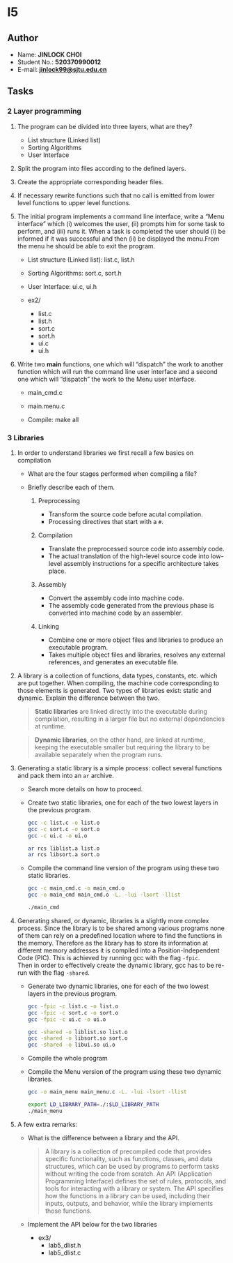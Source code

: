 # l5
## Author
- Name: **JINLOCK CHOI**
- Student No.: **520370990012**
- E-mail: **jinlock99@sjtu.edu.cn**

## Tasks
### 2 Layer programming
1. The program can be divided into three layers, what are they?

    - List structure (Linked list)
    - Sorting Algorithms
    - User Interface

2. Split the program into files according to the defined layers.
3. Create the appropriate corresponding header files.
4. If necessary rewrite functions such that no call is emitted from lower level functions to upper level functions.
5. The initial program implements a command line interface, write a “Menu interface” which (i) welcomes the user, (ii) prompts him for some task to perform, and (iii) runs it. When a task is completed the user should (i) be informed if it was successful and then (ii) be displayed the menu.From the menu he should be able to exit the program.

    - List structure (Linked list): list.c, list.h
    - Sorting Algorithms: sort.c, sort.h
    - User Interface: ui.c, ui.h

    - ex2/
        - list.c
        - list.h
        - sort.c
        - sort.h
        - ui.c
        - ui.h

6. Write two **main** functions, one which will “dispatch” the work to another function which will run the command line user interface and a second one which will “dispatch” the work to the Menu user interface.

    - main_cmd.c
    - main.menu.c

    - Compile: make all

### 3 Libraries
1. In order to understand libraries we first recall a few basics on compilation

    - What are the four stages performed when compiling a file?
    - Briefly describe each of them.

        1. Preprocessing

            - Transform the source code before acutal compilation.
            - Processing directives that start with a `#`.

        2. Compilation

            - Translate the preprocessed source code into assembly code.
            - The actual translation of the high-level source code into low-level assembly instructions for a specific architecture takes place.

        3. Assembly

            - Convert the assembly code into machine code.
            - The assembly code generated from the previous phase is converted into machine code by an assembler.

        4. Linking

            - Combine one or more object files and libraries to produce an executable program.
            - Takes multiple object files and libraries, resolves any external references, and generates an executable file.

2. A library is a collection of functions, data types, constants, etc. which are put together. When compiling, the machine code corresponding to those elements is generated. Two types of libraries exist: static and dynamic. Explain the difference between the two.

    > **Static libraries** are linked directly into the executable during compilation, resulting in a larger file but no external dependencies at runtime.

    > **Dynamic libraries**, on the other hand, are linked at runtime, keeping the executable smaller but requiring the library to be available separately when the program runs.

3. Generating a static library is a simple process: collect several functions and pack them into an `ar` archive.

    - Search more details on how to proceed.
    - Create two static libraries, one for each of the two lowest layers in the previous program.

        ```bash
        gcc -c list.c -o list.o
        gcc -c sort.c -o sort.o
        gcc -c ui.c -o ui.o

        ar rcs liblist.a list.o
        ar rcs libsort.a sort.o
        
        ```

    - Compile the command line version of the program using these two static libraries.

        ```bash
        gcc -c main_cmd.c -o main_cmd.o
        gcc -o main_cmd main_cmd.o -L. -lui -lsort -llist

        ./main_cmd
        ```

4. Generating shared, or dynamic, libraries is a slightly more complex process. Since the library is to be shared among various programs none of them can rely on a predefined location where to find the functions in the memory. Therefore as the library has to store its information at different memory addresses it is compiled into a Position-Independent Code (PIC). This is achieved by running gcc with the flag `-fpic`.   
Then in order to effectively create the dynamic library, gcc has to be re-run with the flag `-shared`.

    - Generate two dynamic libraries, one for each of the two lowest layers in the previous program.

        ```bash
        gcc -fpic -c list.c -o list.o
        gcc -fpic -c sort.c -o sort.o
        gcc -fpic -c ui.c -o ui.o

        gcc -shared -o liblist.so list.o
        gcc -shared -o libsort.so sort.o
        gcc -shared -o libui.so ui.o
        ```

    - Compile the whole program
    - Compile the Menu version of the program using these two dynamic libraries.

        ```bash
        gcc -o main_menu main_menu.c -L. -lui -lsort -llist

        export LD_LIBRARY_PATH=./:$LD_LIBRARY_PATH
        ./main_menu
        ```

5. A few extra remarks:
    - What is the difference between a library and the API.

        > A library is a collection of precompiled code that provides specific functionality, such as functions, classes, and data structures, which can be used by programs to perform tasks without writing the code from scratch. An API (Application Programming Interface) defines the set of rules, protocols, and tools for interacting with a library or system. The API specifies how the functions in a library can be used, including their inputs, outputs, and behavior, while the library implements those functions.

    - Implement the API below for the two libraries

        - ex3/
            - lab5_dlist.h
            - lab5_dlist.c